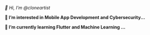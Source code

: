 
_👋 Hi, I’m @cloneartist_

**👀 I’m interested in Mobile App Development and Cybersecurity...**

__🌱 I’m currently learning Flutter and Machine Learning ...__




